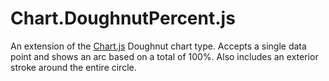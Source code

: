 Chart.DoughnutPercent.js
===

An extension of the [Chart.js](https://github.com/nnnick/Chart.js) Doughnut chart type. Accepts a single data point and shows an arc based on a total of 100%. Also includes an exterior stroke around the entire circle.
